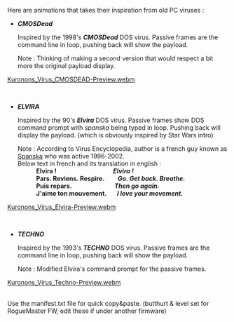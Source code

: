 Here are animations that takes their inspiration from old PC viruses :

   - ___CMOSDead___
      
      Inspired by the 1998's *<B>CMOSDead</b>* DOS virus. Passive frames are the command line in loop, pushing back will show the payload.
      
      Note : Thinking of making a second version that would respect a bit more the original payload display.

[Kuronons_Virus_CMOSDEAD-Preview.webm](https://github.com/Kuronons/FZ_graphics/assets/110337784/b27a8425-ec47-4b93-a3fe-f0ea348ad1f3)

<BR>

   - ___ELVIRA___
      
      Inspired by the 90's *<B>Elvira</b>* DOS virus. Passive frames show DOS command prompt with *spanska* being typed in loop. Pushing back will display the payload. (which is obviously inspired by Star Wars intro)
      
      Note : According to Virus Encyclopedia, author is a french guy known as [Spanska](http://virus.wikidot.com/spanska) who was active 1996-2002.<BR>
      Below text in french and its translation in english :<BR>
     <b>&emsp;&emsp;&emsp;Elvira ! &emsp;&emsp;&emsp;&emsp;&emsp;&emsp;&emsp;&emsp;&emsp;*Elvira !*</b><BR>
     <b>&emsp;&emsp;&emsp;Pars. Reviens. Respire. &emsp;&nbsp;&nbsp;&nbsp;&nbsp;*Go. Get back. Breathe.*</b><BR>
     <b>&emsp;&emsp;&emsp;Puis repars. &emsp;&emsp;&emsp;&emsp;&emsp;&emsp;&nbsp;&nbsp;&nbsp;*Then go again.*</b><BR>
     <b>&emsp;&emsp;&emsp;J'aime ton mouvement. &emsp;&nbsp;&nbsp;*I love your movement.*</b><BR>

[Kuronons_Virus_Elvira-Preview.webm](https://github.com/Kuronons/FZ_graphics/assets/110337784/62ecfbc3-aca8-4faa-9c48-e06581dbbef2)

<BR>

   - ___TECHNO___
      
      Inspired by the 1993's *<B>TECHNO</b>* DOS virus. Passive frames are the command line in loop, pushing back will show the payload.
      
      Note : Modified Elvira's command prompt for the passive frames.

[Kuronons_Virus_Techno-Preview.webm](https://github.com/Kuronons/FZ_graphics/assets/110337784/ce85304f-0c6b-4a13-8212-11be57fe563d)

<BR>
Use the manifest.txt file for quick copy&paste. (butthurt & level set for RogueMaster FW, edit these if under another firmware)
